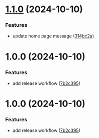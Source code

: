# [1.1.0](https://github.com/ufmedia/WhalePress/compare/v1.0.0...v1.1.0) (2024-10-10)


### Features

* update home page message ([314bc2a](https://github.com/ufmedia/WhalePress/commit/314bc2ab99488029a9381693566579ab09187ea4))

# 1.0.0 (2024-10-10)


### Features

* add release workflow ([7b2c395](https://github.com/ufmedia/WhalePress/commit/7b2c39564a14aced7a24a6a59b7aa52a98441bfc))

# 1.0.0 (2024-10-10)


### Features

* add release workflow ([7b2c395](https://github.com/ufmedia/WhalePress/commit/7b2c39564a14aced7a24a6a59b7aa52a98441bfc))
